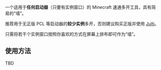 一个适用于**任何启动器**（只要有实例窗口）的 Minecraft 速通多开工具，具有简易的“墙”。

推荐用于无正版 PCL 等启动器的**较少实例**多开，否则建议购买正版并使用 [Julti](https://github.com/DuncanRuns/Julti)。

只需将若干个实例窗口按照你喜欢的方式在屏幕上排布即可作为“墙”。

## 使用方法

TBD
